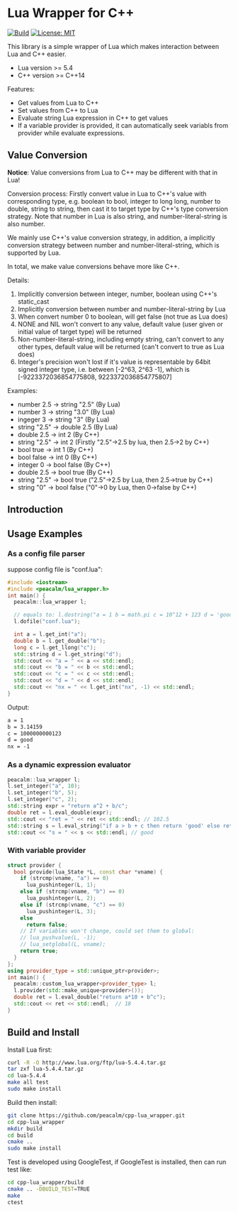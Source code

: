 # Lua Wrapper for C++

[![Build](https://github.com/peacalm/cpp-lua_wrapper/actions/workflows/ci.yml/badge.svg)](https://github.com/peacalm/cpp-lua_wrapper/actions)
[![License: MIT](https://img.shields.io/badge/License-MIT-blue.svg)](LICENSE)

This library is a simple wrapper of Lua which makes interaction between Lua and 
C++ easier.

* Lua version >= 5.4
* C++ version >= C++14

Features:
* Get values from Lua to C++
* Set values from C++ to Lua
* Evaluate string Lua expression in C++ to get values
* If a variable provider is provided, it can automatically seek variabls from 
provider while evaluate expressions.

## Value Conversion

**Notice**: Value conversions from Lua to C++ may be different with that in Lua!

Conversion process: Firstly convert value in Lua to C++'s value with
corresponding type, e.g. boolean to bool, integer to long long, number to
double, string to string, then cast it to target type by C++'s type
conversion strategy. Note that number in Lua is also string, and
number-literal-string is also number.

We mainly use C++'s value conversion strategy, in addition, a implicitly
conversion strategy between number and number-literal-string, which is
supported by Lua.

In total, we make value conversions behave more like C++.

Details:
1. Implicitly conversion between integer, number, boolean using
   C++'s static_cast
2. Implicitly conversion between number and number-literal-string by Lua
3. When convert number 0 to boolean, will get false (not true as Lua does)
4. NONE and NIL won't convert to any value, default value (user given or
   initial value of target type) will be returned
5. Non-number-literal-string, including empty string, can't convert to any
   other types, default value will be returned (can't convert to true as 
   Lua does)
6. Integer's precision won't lost if it's value is representable by 64bit
   signed integer type, i.e. between [-2^63, 2^63 -1], which is
   [-9223372036854775808, 9223372036854775807]

Examples:
* number 2.5 -> string "2.5" (By Lua)
* number 3 -> string "3.0" (By Lua)
* ingeger 3 -> string "3" (By Lua)
* string "2.5" -> double 2.5 (By Lua)
* double 2.5 -> int 2 (By C++)
* string "2.5" -> int 2 (Firstly "2.5"->2.5 by lua, then 2.5->2 by C++)
* bool true -> int 1 (By C++)
* bool false -> int 0 (By C++)
* integer 0 -> bool false (By C++)
* double 2.5 -> bool true (By C++)
* string "2.5" -> bool true ("2.5"->2.5 by Lua, then 2.5->true by C++)
* string "0" -> bool false ("0"->0 by Lua, then 0->false by C++)

## Introduction

## Usage Examples

### As a config file parser
suppose config file is "conf.lua":
```C++
#include <iostream>
#include <peacalm/lua_wrapper.h>
int main() {
  peacalm::lua_wrapper l;

  // equals to: l.dostring("a = 1 b = math.pi c = 10^12 + 123 d = 'good'");
  l.dofile("conf.lua"); 

  int a = l.get_int("a");
  double b = l.get_double("b");
  long c = l.get_llong("c");
  std::string d = l.get_string("d");
  std::cout << "a = " << a << std::endl;
  std::cout << "b = " << b << std::endl;
  std::cout << "c = " << c << std::endl;
  std::cout << "d = " << d << std::endl;
  std::cout << "nx = " << l.get_int("nx", -1) << std::endl;
}
```
Output:
```txt
a = 1
b = 3.14159
c = 1000000000123
d = good
nx = -1
```

### As a dynamic expression evaluator
```C++
peacalm::lua_wrapper l;
l.set_integer("a", 10);
l.set_integer("b", 5);
l.set_integer("c", 2);
std::string expr = "return a^2 + b/c";
double ret = l.eval_double(expr);
std::cout << "ret = " << ret << std::endl; // 102.5
std::string s = l.eval_string("if a > b + c then return 'good' else return 'bad' end");
std::cout << "s = " << s << std::endl; // good
```

### With variable provider
```C++
struct provider {
  bool provide(lua_State *L, const char *vname) {
    if (strcmp(vname, "a") == 0)
      lua_pushinteger(L, 1);
    else if (strcmp(vname, "b") == 0)
      lua_pushinteger(L, 2);
    else if (strcmp(vname, "c") == 0)
      lua_pushinteger(L, 3);
    else
      return false;
    // If variables won't change, could set them to global:
    // lua_pushvalue(L, -1);
    // lua_setglobal(L, vname);
    return true;
  }
};
using provider_type = std::unique_ptr<provider>;
int main() {
  peacalm::custom_lua_wrapper<provider_type> l;
  l.provider(std::make_unique<provider>());
  double ret = l.eval_double("return a*10 + b^c");
  std::cout << ret << std::endl;  // 18
}
```

## Build and Install
Install Lua first:
```bash
curl -R -O http://www.lua.org/ftp/lua-5.4.4.tar.gz
tar zxf lua-5.4.4.tar.gz
cd lua-5.4.4
make all test
sudo make install
```

Build then install:
```bash
git clone https://github.com/peacalm/cpp-lua_wrapper.git
cd cpp-lua_wrapper
mkdir build
cd build
cmake .. 
sudo make install
```

Test is developed using GoogleTest, if GoogleTest is installed, then can run 
test like:
```bash
cd cpp-lua_wrapper/build
cmake .. -DBUILD_TEST=TRUE
make
ctest
```
